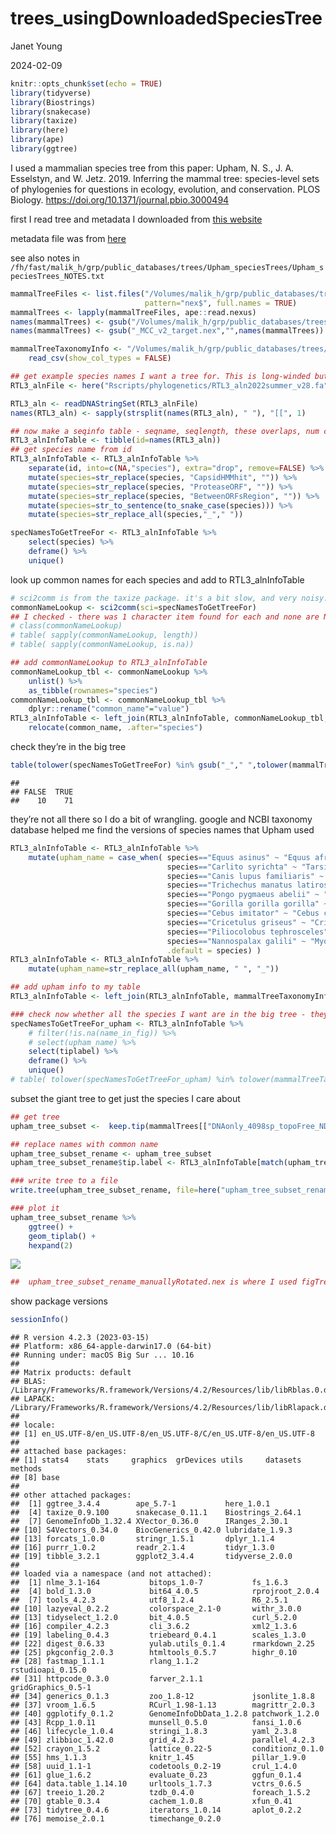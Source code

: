 trees_usingDownloadedSpeciesTree
================
Janet Young

2024-02-09

``` r
knitr::opts_chunk$set(echo = TRUE)
library(tidyverse)
library(Biostrings)
library(snakecase)
library(taxize)
library(here)
library(ape)
library(ggtree)
```

I used a mammalian species tree from this paper: Upham, N. S., J. A.
Esselstyn, and W. Jetz. 2019. Inferring the mammal tree: species-level
sets of phylogenies for questions in ecology, evolution, and
conservation. PLOS Biology.
<https://doi.org/10.1371/journal.pbio.3000494>

first I read tree and metadata I downloaded from [this
website](https://data.vertlife.org)

metadata file was from
[here](https://data.vertlife.org/mammaltree/taxonomy_mamPhy_5911species.csv)

see also notes in
`/fh/fast/malik_h/grp/public_databases/trees/Upham_speciesTrees/Upham_speciesTrees_NOTES.txt`

``` r
mammalTreeFiles <- list.files("/Volumes/malik_h/grp/public_databases/trees/Upham_speciesTrees",
                              pattern="nex$", full.names = TRUE)
mammalTrees <- lapply(mammalTreeFiles, ape::read.nexus)
names(mammalTrees) <- gsub("/Volumes/malik_h/grp/public_databases/trees/Upham_speciesTrees/MamPhy_fullPosterior_BDvr_","",mammalTreeFiles)
names(mammalTrees) <- gsub("_MCC_v2_target.nex","",names(mammalTrees))

mammalTreeTaxonomyInfo <- "/Volumes/malik_h/grp/public_databases/trees/Upham_speciesTrees/taxonomy_mamPhy_5911species.csv" %>% 
    read_csv(show_col_types = FALSE)
```

``` r
## get example species names I want a tree for. This is long-winded but it should be a working example:
RTL3_alnFile <- here("Rscripts/phylogenetics/RTL3_aln2022summer_v28.fa")

RTL3_aln <- readDNAStringSet(RTL3_alnFile)
names(RTL3_aln) <- sapply(strsplit(names(RTL3_aln), " "), "[[", 1)

## now make a seqinfo table - seqname, seqlength, these overlaps, num capsid/protease-overlapping stop-free regions
RTL3_alnInfoTable <- tibble(id=names(RTL3_aln))
## get species name from id
RTL3_alnInfoTable <- RTL3_alnInfoTable %>% 
    separate(id, into=c(NA,"species"), extra="drop", remove=FALSE) %>% 
    mutate(species=str_replace(species, "CapsidHMMhit", "")) %>% 
    mutate(species=str_replace(species, "ProteaseORF", "")) %>% 
    mutate(species=str_replace(species, "BetweenORFsRegion", "")) %>% 
    mutate(species=str_to_sentence(to_snake_case(species))) %>% 
    mutate(species=str_replace_all(species,"_"," "))
```

``` r
specNamesToGetTreeFor <- RTL3_alnInfoTable %>% 
    select(species) %>% 
    deframe() %>% 
    unique()
```

look up common names for each species and add to RTL3_alnInfoTable

``` r
# sci2comm is from the taxize package. it's a bit slow, and very noisy.
commonNameLookup <- sci2comm(sci=specNamesToGetTreeFor)
## I checked - there was 1 character item found for each and none are NA
# class(commonNameLookup)
# table( sapply(commonNameLookup, length))
# table( sapply(commonNameLookup, is.na))

## add commonNameLookup to RTL3_alnInfoTable
commonNameLookup_tbl <- commonNameLookup %>% 
    unlist() %>% 
    as_tibble(rownames="species")
commonNameLookup_tbl <- commonNameLookup_tbl %>% 
    dplyr::rename("common_name"="value")
RTL3_alnInfoTable <- left_join(RTL3_alnInfoTable, commonNameLookup_tbl, by="species") %>% 
    relocate(common_name, .after="species")
```

check they’re in the big tree

``` r
table(tolower(specNamesToGetTreeFor) %in% gsub("_"," ",tolower(mammalTreeTaxonomyInfo$Species_Name)))
```

    ## 
    ## FALSE  TRUE 
    ##    10    71

they’re not all there so I do a bit of wrangling. google and NCBI
taxonomy database helped me find the versions of species names that
Upham used

``` r
RTL3_alnInfoTable <- RTL3_alnInfoTable %>% 
    mutate(upham_name = case_when( species=="Equus asinus" ~ "Equus africanus",
                                   species=="Carlito syrichta" ~ "Tarsius syrichta",
                                   species=="Canis lupus familiaris" ~ "Canis lupus",
                                   species=="Trichechus manatus latirostris" ~ "Trichechus manatus",
                                   species=="Pongo pygmaeus abelii" ~ "Pongo abelii",
                                   species=="Gorilla gorilla gorilla" ~ "Gorilla gorilla",
                                   species=="Cebus imitator" ~ "Cebus capucinus",
                                   species=="Cricetulus griseus" ~ "Cricetulus barabensis",
                                   species=="Piliocolobus tephrosceles" ~ "Colobus guereza", ## not the same species, but I just want it appearing as a sister taxon to  ColobusAngolensism which is present
                                   species=="Nannospalax galili" ~ "Myospalax aspalax", ## really not the same, but any spalax will do
                                   .default = species) )
RTL3_alnInfoTable <- RTL3_alnInfoTable %>% 
    mutate(upham_name=str_replace_all(upham_name, " ", "_"))

## add upham info to my table
RTL3_alnInfoTable <- left_join(RTL3_alnInfoTable, mammalTreeTaxonomyInfo, by=c("upham_name"="Species_Name"))
```

``` r
### check now whether all the species I want are in the big tree - they are
specNamesToGetTreeFor_upham <- RTL3_alnInfoTable %>%
    # filter(!is.na(name_in_fig)) %>%
    # select(upham_name) %>%
    select(tiplabel) %>% 
    deframe() %>%
    unique()
# table( tolower(specNamesToGetTreeFor_upham) %in% tolower(mammalTreeTaxonomyInfo$tiplabel ))
```

subset the giant tree to get just the species I care about

``` r
## get tree
upham_tree_subset <-  keep.tip(mammalTrees[["DNAonly_4098sp_topoFree_NDexp"]], specNamesToGetTreeFor_upham)

## replace names with common name
upham_tree_subset_rename <- upham_tree_subset
upham_tree_subset_rename$tip.label <- RTL3_alnInfoTable[match(upham_tree_subset$tip.label, RTL3_alnInfoTable$tiplabel),"common_name"] %>% deframe()

### write tree to a file
write.tree(upham_tree_subset_rename, file=here("upham_tree_subset_rename.phy"))

### plot it
upham_tree_subset_rename %>% 
    ggtree() +
    geom_tiplab() +
    hexpand(2)
```

![](trees_usingDownloadedSpeciesTree_files/figure-gfm/unnamed-chunk-7-1.png)<!-- -->

``` r
##  upham_tree_subset_rename_manuallyRotated.nex is where I used figTree to rotate that tree to match species order I wanted and reexported
```

show package versions

``` r
sessionInfo()
```

    ## R version 4.2.3 (2023-03-15)
    ## Platform: x86_64-apple-darwin17.0 (64-bit)
    ## Running under: macOS Big Sur ... 10.16
    ## 
    ## Matrix products: default
    ## BLAS:   /Library/Frameworks/R.framework/Versions/4.2/Resources/lib/libRblas.0.dylib
    ## LAPACK: /Library/Frameworks/R.framework/Versions/4.2/Resources/lib/libRlapack.dylib
    ## 
    ## locale:
    ## [1] en_US.UTF-8/en_US.UTF-8/en_US.UTF-8/C/en_US.UTF-8/en_US.UTF-8
    ## 
    ## attached base packages:
    ## [1] stats4    stats     graphics  grDevices utils     datasets  methods  
    ## [8] base     
    ## 
    ## other attached packages:
    ##  [1] ggtree_3.4.4        ape_5.7-1           here_1.0.1         
    ##  [4] taxize_0.9.100      snakecase_0.11.1    Biostrings_2.64.1  
    ##  [7] GenomeInfoDb_1.32.4 XVector_0.36.0      IRanges_2.30.1     
    ## [10] S4Vectors_0.34.0    BiocGenerics_0.42.0 lubridate_1.9.3    
    ## [13] forcats_1.0.0       stringr_1.5.1       dplyr_1.1.4        
    ## [16] purrr_1.0.2         readr_2.1.4         tidyr_1.3.0        
    ## [19] tibble_3.2.1        ggplot2_3.4.4       tidyverse_2.0.0    
    ## 
    ## loaded via a namespace (and not attached):
    ##  [1] nlme_3.1-164           bitops_1.0-7           fs_1.6.3              
    ##  [4] bold_1.3.0             bit64_4.0.5            rprojroot_2.0.4       
    ##  [7] tools_4.2.3            utf8_1.2.4             R6_2.5.1              
    ## [10] lazyeval_0.2.2         colorspace_2.1-0       withr_3.0.0           
    ## [13] tidyselect_1.2.0       bit_4.0.5              curl_5.2.0            
    ## [16] compiler_4.2.3         cli_3.6.2              xml2_1.3.6            
    ## [19] labeling_0.4.3         triebeard_0.4.1        scales_1.3.0          
    ## [22] digest_0.6.33          yulab.utils_0.1.4      rmarkdown_2.25        
    ## [25] pkgconfig_2.0.3        htmltools_0.5.7        highr_0.10            
    ## [28] fastmap_1.1.1          rlang_1.1.2            rstudioapi_0.15.0     
    ## [31] httpcode_0.3.0         farver_2.1.1           gridGraphics_0.5-1    
    ## [34] generics_0.1.3         zoo_1.8-12             jsonlite_1.8.8        
    ## [37] vroom_1.6.5            RCurl_1.98-1.13        magrittr_2.0.3        
    ## [40] ggplotify_0.1.2        GenomeInfoDbData_1.2.8 patchwork_1.2.0       
    ## [43] Rcpp_1.0.11            munsell_0.5.0          fansi_1.0.6           
    ## [46] lifecycle_1.0.4        stringi_1.8.3          yaml_2.3.8            
    ## [49] zlibbioc_1.42.0        grid_4.2.3             parallel_4.2.3        
    ## [52] crayon_1.5.2           lattice_0.22-5         conditionz_0.1.0      
    ## [55] hms_1.1.3              knitr_1.45             pillar_1.9.0          
    ## [58] uuid_1.1-1             codetools_0.2-19       crul_1.4.0            
    ## [61] glue_1.6.2             evaluate_0.23          ggfun_0.1.4           
    ## [64] data.table_1.14.10     urltools_1.7.3         vctrs_0.6.5           
    ## [67] treeio_1.20.2          tzdb_0.4.0             foreach_1.5.2         
    ## [70] gtable_0.3.4           cachem_1.0.8           xfun_0.41             
    ## [73] tidytree_0.4.6         iterators_1.0.14       aplot_0.2.2           
    ## [76] memoise_2.0.1          timechange_0.2.0
